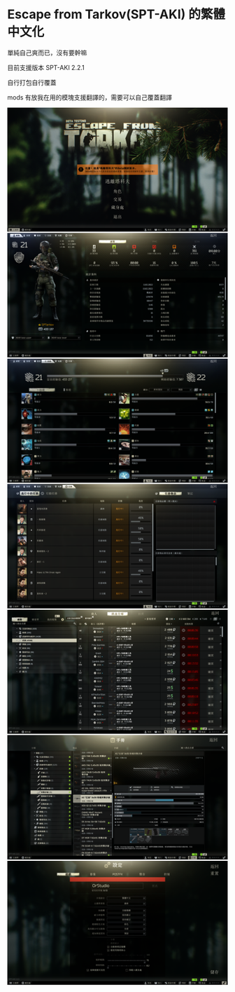 # Escape from Tarkov(SPT-AKI) 的繁體中文化

單純自己爽而已，沒有要幹嘛

目前支援版本 SPT-AKI 2.2.1

自行打包自行覆蓋

mods 有放我在用的模塊支援翻譯的，需要可以自己覆蓋翻譯

![GITHUB](/Photos/1.png "1.png")
![GITHUB](/Photos/2.png "2.png")
![GITHUB](/Photos/3.png "3.png")
![GITHUB](/Photos/4.png "4.png")
![GITHUB](/Photos/5.png "5.png")
![GITHUB](/Photos/6.png "6.png")
![GITHUB](/Photos/7.png "7.png")